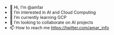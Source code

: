 - 👋 Hi, I’m @am1ar
- 👀 I’m interested in AI and Cloud Computing
- 🌱 I’m currently learning GCP
- 💞️ I’m looking to collaborate on AI projects
- 📫 How to reach me https://twitter.com/amar_info
